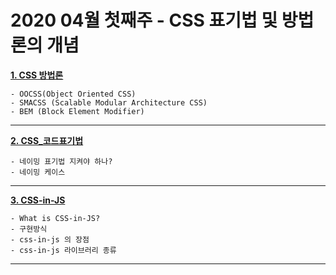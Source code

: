 # 2020 04월 첫째주 - CSS 표기법 및 방법론의 개념

**[1. CSS 방법론](https://github.com/dabin-lee/ux/tree/master/CSS_Convention/con_2/css_metodologia.md)**

    - OOCSS(Object Oriented CSS)
    - SMACSS (Scalable Modular Architecture CSS)
    - BEM (Block Element Modifier)

---

**[2. CSS_코드표기법](https://github.com/dabin-lee/ux/tree/master/CSS_Convention/con_2/css_case_type.md)**

    - 네이밍 표기법 지켜야 하나?
    - 네이밍 케이스

---

**[3. CSS-in-JS](https://github.com/dabin-lee/ux/tree/master/CSS_Convention/con_2/css-in-js.md)**

    - What is CSS-in-JS?
    - 구현방식
    - css-in-js 의 장점
    - css-in-js 라이브러리 종류
---